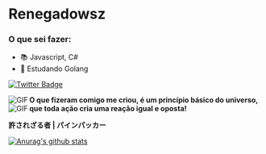#                                                                   Renegadowsz





### O que sei fazer: 

- 📚 Javascript, C#
- 📖 Estudando Golang

[![Twitter Badge](https://img.shields.io/badge/-@ogrenegado7-2ccce9?style=flat-square&labelColor=2ccce9&logo=twitter&logoColor=white&link=https://twitter.com/ogrenegado7)](https://twitter.com/ogrenegado7) 


<img align="left" alt="GIF" src="https://pa1.narvii.com/6376/ea035b97ab5a57e92d0d342d36423c463268722b_hq.gif"/>

**O que fizeram comigo me criou, é um princípio básico do universo, que toda ação cria uma reação igual e oposta!**
<img align="left" alt="GIF" src="https://data.whicdn.com/images/251864800/original.gif" />

**許されざる者 | パインパッカー**




[![Anurag's github stats](https://github-readme-stats.vercel.app/api?username=ogrenegado7)](https://github.com/anuraghazra/github-readme-stats)
